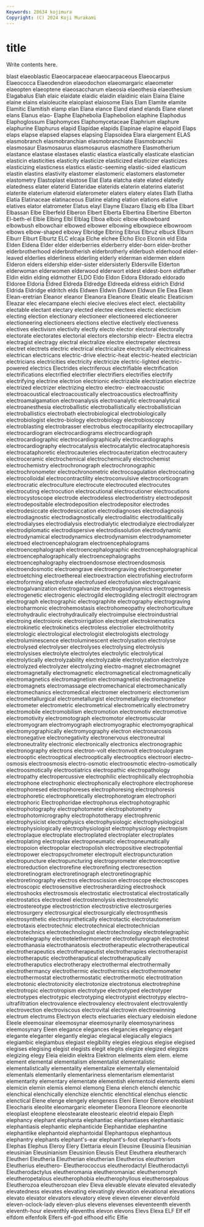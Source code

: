 ```yaml
---
Keywords: 28634 kojimura
Copyright: (C) 2024 Koji Murakami
---
```


# title

Write contents here.



blast elaeoblastic Elaeocarpaceae elaeocarpaceous Elaeocarpus Elaeococca Elaeodendron
elaeodochon elaeomargaric elaeometer elaeopten elaeoptene elaeosaccharum elaeosia elaeothesia elaeothesium Elagabalus
Elah elaic elaidate elaidic elaidin elaidinic elain Elaina Elaine elaine
elains elaioleucite elaioplast elaiosome Elais Elam Elamite elamite Elamitic Elamitish
elamp elan Elana elance Eland eland elands Elane elanet elans
Elanus elao- Elaphe Elaphebolia Elaphebolion elaphine Elaphodus Elaphoglossum Elaphomyces Elaphomycetaceae
Elaphrium elaphure elaphurine Elaphurus elapid Elapidae elapids Elapinae elapine elapoid
Elaps elaps elapse elapsed elapses elapsing Elapsoidea Elara elargement ELAS
elasmobranch elasmobranchian elasmobranchiate Elasmobranchii elasmosaur Elasmosaurus elasmosaurus elasmothere Elasmotherium elastance
elastase elastases elastic elastica elastically elasticate elastician elasticin elasticities elasticity
elasticize elasticized elasticizer elasticizes elasticizing elasticness elastics elastic-seeming elastic-sided elasticum
elastin elastins elastivity elastomer elastomeric elastomers elastometer elastometry Elastoplast elastose
Elat Elata elatcha elate elated elatedly elatedness elater elaterid Elateridae
elaterids elaterin elaterins elaterist elaterite elaterium elateroid elaterometer elaters elatery
elates Elath Elatha Elatia Elatinaceae elatinaceous Elatine elating elation elations
elative elatives elator elatrometer Elatus elayl Elayne Elazaro Elazig elb
Elba Elbart Elbassan Elbe Elberfeld Elberon Elbert Elberta Elbertina Elbertine
Elberton El-beth-el Elbie Elbing Elbl Elblag Elboa elboic elbow elbowboard
elbowbush elbowchair elbowed elbower elbowing elbowpiece elbowroom elbows elbow-shaped elbowy
Elbridge Elbring Elbrus Elbruz elbuck Elburn Elburr Elburt Elburtz ELC
elcaja Elche elchee Elcho Elco Elconin eld Elda Elden Eldena
Elder elder elderberries elderberry elder-born elder-brother elderbrotherhood elderbrotherish elderbrotherly elderbush
elderhood elder-leaved elderlies elderliness elderling elderly elderman eldermen eldern Elderon
elders eldership elder-sister eldersisterly Eldersville Elderton elderwoman elderwomen elderwood elderwort
eldest eldest-born eldfather Eldin eldin elding eldmother ELDO Eldo Eldon
Eldora Eldorado eldorado Eldoree Eldoria Eldred Eldreda Eldredge Eldreeda eldress
eldrich Eldrid Eldrida Eldridge eldritch elds Eldwen Eldwin Eldwon Eldwun
Ele Elea Elean Elean-eretrian Eleanor eleanor Eleanora Eleanore Eleatic eleatic
Eleaticism Eleazar elec elecampane elechi elecive elecives elect elect. electability
electable electant electary elected electee electees electic electicism electing election
electionary electioneer electioneered electioneerer electioneering electioneers elections elective electively electiveness
electives electivism electivity electly electo elector electoral electorally electorate electorates
electorial electors electorship electr- Electra electra electragist electragy electral electralize
electre electrepeter electress electret electrets electric electrical electricalize electrically electricalness
electrican electricans electric-drive electric-heat electric-heated electrician electricians electricities electricity electricize
electric-lighted electric-powered electrics Electrides electriferous electrifiable electrification electrifications electrified electrifier
electrifiers electrifies electrify electrifying electrine electrion electrionic electrizable electrization electrize
electrized electrizer electrizing electro electro- electroacoustic electroacoustical electroacoustically electroacoustics electroaffinity
electroamalgamation electroanalysis electroanalytic electroanalytical electroanesthesia electroballistic electroballistically electroballistician electroballistics electrobath
electrobiological electrobiologically electrobiologist electro-biology electrobiology electrobioscopy electroblasting electrobrasser electrobus electrocapillarity
electrocapillary electrocardiogram electrocardiograms electrocardiograph electrocardiographic electrocardiographically electrocardiographs electrocardiography electrocatalysis electrocatalytic
electrocataphoresis electrocataphoretic electrocauteries electrocauterization electrocautery electroceramic electrochemical electrochemically electrochemist electrochemistry
electrochronograph electrochronographic electrochronometer electrochronometric electrocoagulation electrocoating electrocolloidal electrocontractility electroconvulsive electrocorticogram
electrocratic electroculture electrocute electrocuted electrocutes electrocuting electrocution electrocutional electrocutioner electrocutions
electrocystoscope electrode electrodeless electrodentistry electrodeposit electrodepositable electrodeposition electrodepositor electrodes electrodesiccate
electrodesiccation electrodiagnoses electrodiagnosis electrodiagnostic electrodiagnostically electrodialitic electrodialitically electrodialyses electrodialysis electrodialytic
electrodialyze electrodialyzer electrodiplomatic electrodispersive electrodissolution electrodynamic electrodynamical electrodynamics electrodynamism electrodynamometer
electroed electroencephalogram electroencephalograms electroencephalograph electroencephalographic electroencephalographical electroencephalographically electroencephalographs electroencephalography electroendosmose
electroendosmosis electroendosmotic electroengrave electroengraving electroergometer electroetching electroethereal electroextraction electrofishing electroform
electroforming electrofuse electrofused electrofusion electrogalvanic electrogalvanization electrogalvanize electrogasdynamics electrogenesis electrogenetic
electrogenic electrogild electrogilding electrogilt electrogram electrograph electrographic electrographite electrography electrograving
electroharmonic electrohemostasis electrohomeopathy electrohorticulture electrohydraulic electrohydraulically electroimpulse electroindustrial electroing electroionic
electroirrigation electrojet electrokinematics electrokinetic electrokinetics electroless electrolier electrolithotrity electrologic electrological
electrologist electrologists electrology electroluminescence electroluminescent electrolysation electrolyse electrolysed electrolyser electrolyses
electrolysing electrolysis electrolysises electrolyte electrolytes electrolytic electrolytical electrolytically electrolyzability electrolyzable
electrolyzation electrolyze electrolyzed electrolyzer electrolyzing electro-magnet electromagnet electromagnetally electromagnetic electromagnetical
electromagnetically electromagnetics electromagnetism electromagnetist electromagnetize electromagnets electromassage electromechanical electromechanically electromechanics
electromedical electromer electromeric electromerism electrometallurgical electrometallurgist electrometallurgy electrometeor electrometer electrometric
electrometrical electrometrically electrometry electromobile electromobilism electromotion electromotiv electromotive electromotivity electromotograph
electromotor electromuscular electromyogram electromyograph electromyographic electromyographical electromyographically electromyography electron electronarcosis
electronegative electronegativity electronervous electroneutral electroneutrality electronic electronically electronics electronographic electronography
electrons electron-volt electronvolt electrooculogram electrooptic electrooptical electrooptically electrooptics electroori electro-osmosis
electroosmosis electro-osmotic electroosmotic electro-osmotically electroosmotically electrootiatrics electropathic electropathology electropathy electropercussive
electrophilic electrophilically electrophobia electrophone electrophonic electrophonically electrophore electrophorese electrophoresed electrophoreses
electrophoresing electrophoresis electrophoretic electrophoretically electrophoretogram electrophori electrophoric Electrophoridae electrophorus electrophotographic
electrophotography electrophotometer electrophotometry electrophotomicrography electrophototherapy electrophrenic electrophysicist electrophysics electrophysiologic electrophysiological
electrophysiologically electrophysiologist electrophysiology electropism electroplaque electroplate electroplated electroplater electroplates electroplating
electroplax electropneumatic electropneumatically electropoion electropolar electropolish electropositive electropotential electropower electropsychrometer
electropult electropuncturation electropuncture electropuncturing electropyrometer electroreceptive electroreduction electrorefine electrorefining electroresection
electroretinogram electroretinograph electroretinographic electroretinography electros electroscission electroscope electroscopes electroscopic electrosensitive
electrosherardizing electroshock electroshocks electrosmosis electrostatic electrostatical electrostatically electrostatics electrosteel electrostenolysis
electrostenolytic electrostereotype electrostriction electrostrictive electrosurgeries electrosurgery electrosurgical electrosurgically electrosynthesis electrosynthetic
electrosynthetically electrotactic electrotautomerism electrotaxis electrotechnic electrotechnical electrotechnician electrotechnics electrotechnologist electrotechnology
electrotelegraphic electrotelegraphy electrotelethermometer electrotellurograph electrotest electrothanasia electrothanatosis electrotherapeutic electrotherapeutical electrotherapeutics
electrotherapeutist electrotherapies electrotherapist electrotheraputic electrotheraputical electrotheraputically electrotheraputics electrotherapy electrothermal electrothermally
electrothermancy electrothermic electrothermics electrothermometer electrothermostat electrothermostatic electrothermotic electrotitration electrotonic electrotonicity
electrotonize electrotonus electrotrephine electrotropic electrotropism electrotype electrotyped electrotyper electrotypes electrotypic
electrotyping electrotypist electrotypy electro-ultrafiltration electrovalence electrovalency electrovalent electrovalently electrovection electroviscous
electrovital electrowin electrowinning electrum electrums Electryon elects electuaries electuary eledoisin
eledone Eleele eleemosinar eleemosynar eleemosynarily eleemosynariness eleemosynary Eleen elegance elegances
elegancies elegancy elegant elegante eleganter elegantly elegiac elegiacal elegiacally elegiacs
elegiambic elegiambus elegiast elegibility elegies elegious elegise elegised elegises elegising
elegist elegists elegit elegits elegize elegized elegizes elegizing elegy Eleia
eleidin elektra Elektron elelments elem elem. eleme element elemental elementalism
elementalist elementalistic elementalistically elementality elementalize elementally elementaloid elementals elementarily elementariness
elementarism elementarist elementarity elementary elementate elementish elementoid elements elemi elemicin
elemin elemis elemol elemong Elena elench elenchi elenchic elenchical elenchically
elenchize elenchtic elenchtical elenchus elenctic elenctical Elene elenge elengely elengeness
Eleni Elenor Elenore eleoblast Eleocharis eleolite eleomargaric eleometer Eleonora Eleonore
eleonorite eleoplast eleoptene eleostearate eleostearic eleotrid elepaio Eleph elephancy elephant
elephanta elephantiac elephantiases elephantiasic elephantiasis elephantic elephanticide Elephantidae elephantine elephantlike
elephantoid elephantoidal Elephantopus elephantous elephantry elephants elephant's-ear elephant's-foot elephant's-foots Elephas
Elephus Eleroy Elery Elettaria eleuin Eleusine Eleusinia Eleusinian eleusinian Eleusinianism
Eleusinion Eleusis Eleut Eleuthera eleutherarch Eleutheri Eleutheria Eleutherian eleutherian Eleutherios
eleutherism Eleutherius eleuthero- Eleutherococcus eleutherodactyl Eleutherodactyli Eleutherodactylus eleutheromania eleutheromaniac eleutheromorph
eleutheropetalous eleutherophobia eleutherophyllous eleutherosepalous Eleutherozoa eleutherozoan elev Eleva elevable elevate
elevated elevatedly elevatedness elevates elevating elevatingly elevation elevational elevations elevato
elevator elevators elevatory eleve eleven elevener elevenfold eleven-oclock-lady eleven-plus elevens
elevenses eleventeenth eleventh eleventh-hour eleventhly elevenths elevon elevons Elevs Elexa
ELF Elf elf elfdom elfenfolk Elfers elf-god elfhood elfic Elfie
